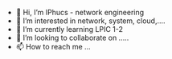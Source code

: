 - 👋 Hi, I’m IPhucs - network engineering
- 👀 I’m interested in network, system, cloud,....
- 🌱 I’m currently learning LPIC 1-2
- 💞️ I’m looking to collaborate on .....
- 📫 How to reach me ...

<!---
IPhucs/IPhucs is a ✨ special ✨ repository because its `README.md` (this file) appears on your GitHub profile.
You can click the Preview link to take a look at your changes.
--->
